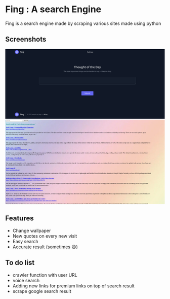 
# Fing : A search Engine 

Fing is a search engine made by scraping various sites made using python 



## Screenshots

![App Screenshot](https://github.com/itnotes302b/TDoC-Glugle/blob/master/images/s1.png)
![App Screenshot](https://github.com/itnotes302b/TDoC-Glugle/blob/master/images/S2.png)


## Features

- Change wallpaper
- New quotes on every new visit 
- Easy search 
- Accurate result (sometimes 😄)

## To do list 
- crawler function with user URL
- voice search 
- Adding new links for  premium links on top of search result 
- scrape google search result 
